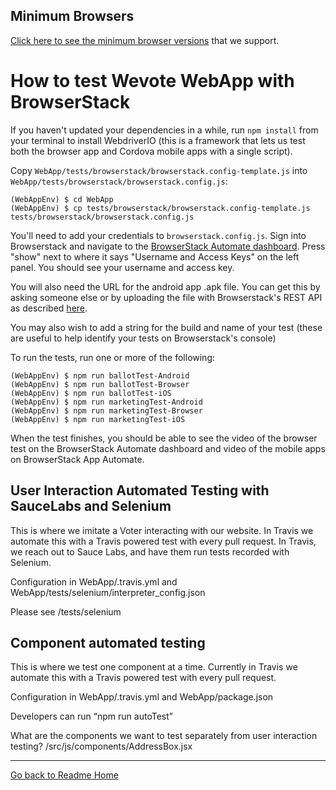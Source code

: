 ## Minimum Browsers

[Click here to see the minimum browser versions](https://docs.google.com/spreadsheets/d/1FlUMCvg1pNIO0IzJm0jQyvUW1YC_KHh-LO4l-OVIcog/edit#gid=1774503729) 
that we support.

# How to test Wevote WebApp with BrowserStack

If you haven't updated your dependencies in a while, run `npm install` from your terminal to install WebdriverIO (this is a framework that lets us test both the browser app and Cordova mobile apps with a single script). 

Copy `WebApp/tests/browserstack/browserstack.config-template.js` into `WebApp/tests/browserstack/browserstack.config.js`:

    (WebAppEnv) $ cd WebApp
    (WebAppEnv) $ cp tests/browserstack/browserstack.config-template.js tests/browserstack/browserstack.config.js

You'll need to add your credentials to `browserstack.config.js`. Sign into Browserstack and navigate to the [BrowserStack Automate dashboard](https://automate.browserstack.com/). Press "show" next to where it says "Username and Access Keys" on the left panel. You should see your username and access key.

You will also need the URL for the android app .apk file. You can get this by asking someone else or by uploading the file with Browserstack's REST API as described [here](https://www.browserstack.com/app-automate/rest-api?framework=appium).

You may also wish to add a string for the build and name of your test (these are useful to help identify your tests on Browserstack's console)

To run the tests, run one or more of the following:

    (WebAppEnv) $ npm run ballotTest-Android
    (WebAppEnv) $ npm run ballotTest-Browser
    (WebAppEnv) $ npm run ballotTest-iOS
    (WebAppEnv) $ npm run marketingTest-Android
    (WebAppEnv) $ npm run marketingTest-Browser
    (WebAppEnv) $ npm run marketingTest-iOS

When the test finishes, you should be able to see the video of the browser test on the BrowserStack Automate dashboard and video of the mobile apps on BrowserStack App Automate.




## User Interaction Automated Testing with SauceLabs and Selenium

This is where we imitate a Voter interacting with our website. 
In Travis we automate this with a Travis powered test with every pull request. 
In Travis, we reach out to Sauce Labs, and have them run tests recorded with Selenium.

Configuration in WebApp/.travis.yml and WebApp/tests/selenium/interpreter_config.json

Please see /tests/selenium

## Component automated testing

This is where we test one component at a time. 
Currently in Travis we automate this with a Travis powered test with every pull request. 

Configuration in WebApp/.travis.yml and WebApp/package.json

Developers can run “npm run autoTest”

What are the components we want to test separately from user interaction testing?
/src/js/components/AddressBox.jsx

---

[Go back to Readme Home](../../README.md)
